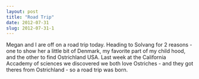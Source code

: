 ```yaml
---
layout: post
title: "Road Trip"
date: 2012-07-31
slug: 2012-07-31-1
---
```


Megan and I are off on a road trip today.  Heading to Solvang for 2 reasons - one to show her a little bit of Denmark, my favorite part of my child hood, and the other to find Ostrichland USA.  Last week at the California Accademy of sciences we discovered we both love Ostriches - and they got theres from Ostrichland - so a road trip was born.  
<br />
